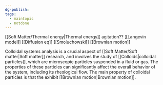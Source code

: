 ```yaml
---
dg-publish: 
tags:
  - maintopic
  - notdone
---
```

[[Soft Matter/Thermal energy|Thermal energy]] agitation??
[[Langevin model]]
[[Diffusion eq]]
[[Smoluchowski]]
[[Brownian motion]]

Colloidal systems analysis is a crucial aspect of [[Soft Matter/Soft matter|Soft matter]] research, and involves the study of [[Colloids|colloidal particles]], which are microscopic particles suspended in a fluid or gas. The properties of these particles can significantly affect the overall behavior of the system, including its rheological flow.
The main property of colloidal particles is that the exhibit [[Brownian motion|Brownian motion]].


